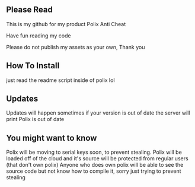 ## Please Read

This is my github for my product Polix Anti Cheat

Have fun reading my code

Please do not publish my assets as your own, Thank you

## How To Install
just read the readme script inside of polix lol

## Updates
Updates will happen sometimes if your version is out of date the server will print Polix is out of date

## You might want to know
Polix will be moving to serial keys soon, to prevent stealing. Polix will be loaded off of the cloud and it's source will be protected from regular users  (that don't own polix)
Anyone who does own polix will be able to see the source code but not know how to compile it, sorry just trying to prevent stealing

